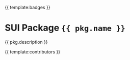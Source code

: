 
{{ template:badges }}

# SUI Package `{{ pkg.name }}`

{{ pkg.description }}

{{ template:contributors }}